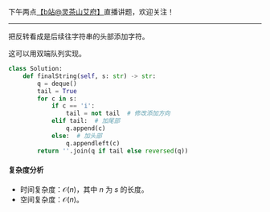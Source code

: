 下午两点[【b站@灵茶山艾府】](https://space.bilibili.com/206214)直播讲题，欢迎关注！

---

把反转看成是后续往字符串的头部添加字符。

这可以用双端队列实现。

```py [sol-Python3]
class Solution:
    def finalString(self, s: str) -> str:
        q = deque()
        tail = True
        for c in s:
            if c == 'i':
                tail = not tail  # 修改添加方向
            elif tail:  # 加尾部
                q.append(c)
            else:  # 加头部
                q.appendleft(c)
        return ''.join(q if tail else reversed(q))
```

#### 复杂度分析

- 时间复杂度：$\mathcal{O}(n)$，其中 $n$ 为 $s$ 的长度。
- 空间复杂度：$\mathcal{O}(n)$。
